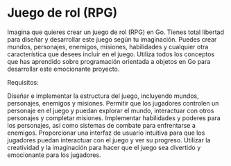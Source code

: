 Juego de rol (RPG)
==================

Imagina que quieres crear un juego de rol (RPG) en Go. Tienes total libertad para diseñar y desarrollar este juego según tu imaginación. Puedes crear mundos, personajes, enemigos, misiones, habilidades y cualquier otra característica que desees incluir en el juego. Utiliza todos los conceptos que has aprendido sobre programación orientada a objetos en Go para desarrollar este emocionante proyecto.

Requisitos:

Diseñar e implementar la estructura del juego, incluyendo mundos, personajes, enemigos y misiones.
Permitir que los jugadores controlen un personaje en el juego y puedan explorar el mundo, interactuar con otros personajes y completar misiones.
Implementar habilidades y poderes para los personajes, así como sistemas de combate para enfrentarse a enemigos.
Proporcionar una interfaz de usuario intuitiva para que los jugadores puedan interactuar con el juego y ver su progreso.
Utilizar la creatividad y la imaginación para hacer que el juego sea divertido y emocionante para los jugadores.
